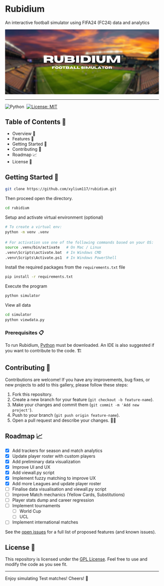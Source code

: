 # Rubidium

An interactive football simulator using FIFA24 (FC24) data and analytics

<p align=”center”>
<img width="1000" src="https://raw.githubusercontent.com/xylium117/rubidium/refs/heads/master/banner.png" alt="Banner">
</p>

---
![Python](https://img.shields.io/badge/python-3670A0?style=for-the-badge&logo=python&logoColor=ffdd54)&nbsp;
[![License: MIT](https://img.shields.io/badge/LICENSE-GPL_3.0-green?style=for-the-badge)](https://github.com/xylium117/pavillion/blob/master/LICENSE.md)


## Table of Contents 📜

- Overview 🌟
- Features 📂
- Getting Started 🚀
- Contributing 🤝
- Roadmap 📈
- License 📝

## Getting Started 🚀

```bash
git clone https://github.com/xylium117/rubidium.git
```
Then proceed open the directory.
```bash
cd rubidium
```
Setup and activate virtual environment (optional)
```bash
# To create a virtual env:
python -m venv .venv

# For activation use one of the following commands based on your OS:
source .venv/bin/activate   # On Mac / Linux
.venv\Scripts\activate.bat  # In Windows CMD
.venv\Scripts\Activate.ps1  # In Windows PowerShell
```
Install the required packages from the `requirements.txt` file
```bash
pip install -r requirements.txt
```

Execute the program
```bash
python simulator
```

View all data
```bash
cd simulator
python viewdata.py
```

### Prerequisites 📋

To run Rubidium, [Python](https://www.python.org/ftp/python/3.12.6/python-3.12.6-amd64.exe) must be downloaded. An IDE is also suggested if you want to contribute to the code. 🏗️

## Contributing 🤝

Contributions are welcome! If you have any improvements, bug fixes, or new projects to add to this gallery, please follow these steps:

1. Fork this repository.
2. Create a new branch for your feature (`git checkout -b feature-name`).
3. Make your changes and commit them (`git commit -m 'Add new project'`).
4. Push to your branch (`git push origin feature-name`).
5. Open a pull request and describe your changes. 🚀🔗

## Roadmap 📈

- [x] Add trackers for season and match analytics
- [x] Update player roster with custom players
- [x] Add preliminary data visualization
- [x] Improve UI and UX
- [x] Add viewall.py script
- [x] Implement fuzzy matching to improve UX
- [x] Add more Leagues and update player roster
- [ ] Finalise data visualisation and viewall.py script
- [ ] Improve Match mechanics (Yellow Cards, Substitutions)
- [ ] Player stats dump and career regression
- [ ] Implement tournaments
   - [ ] World Cup
   - [ ] UCL
- [ ] Implement international matches

See the [open issues](https://github.com/xylium117/rubidium/issues) for a full list of proposed features (and known issues).

## License 📝

This repository is licensed under the [GPL License](LICENSE.md). Feel free to use and modify the code as you see fit. 

---
Enjoy simulating Test matches! Cheers! 🍻
